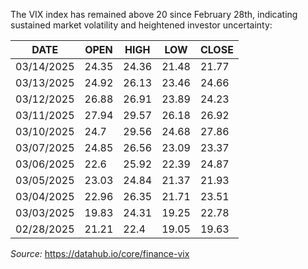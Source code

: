 The VIX index has remained above 20 since February 28th, indicating sustained market volatility and heightened investor uncertainty:

| DATE       | OPEN  | HIGH  | LOW   | CLOSE |
| ---------- | ----- | ----- | ----- | ----- |
| 03/14/2025 | 24.35 | 24.36 | 21.48 | 21.77 |
| 03/13/2025 | 24.92 | 26.13 | 23.46 | 24.66 |
| 03/12/2025 | 26.88 | 26.91 | 23.89 | 24.23 |
| 03/11/2025 | 27.94 | 29.57 | 26.18 | 26.92 |
| 03/10/2025 | 24.7  | 29.56 | 24.68 | 27.86 |
| 03/07/2025 | 24.85 | 26.56 | 23.09 | 23.37 |
| 03/06/2025 | 22.6  | 25.92 | 22.39 | 24.87 |
| 03/05/2025 | 23.03 | 24.84 | 21.37 | 21.93 |
| 03/04/2025 | 22.96 | 26.35 | 21.71 | 23.51 |
| 03/03/2025 | 19.83 | 24.31 | 19.25 | 22.78 |
| 02/28/2025 | 21.21 | 22.4  | 19.05 | 19.63 |
*Source:* https://datahub.io/core/finance-vix 